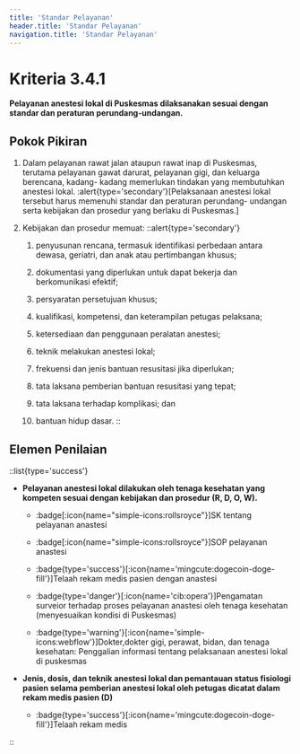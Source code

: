 ```yaml
---
title: 'Standar Pelayanan'
header.title: 'Standar Pelayanan'
navigation.title: 'Standar Pelayanan'
---
```


# Kriteria 3.4.1 
**Pelayanan anestesi lokal di Puskesmas dilaksanakan sesuai dengan standar dan peraturan perundang-undangan.**

## Pokok Pikiran 

1. Dalam pelayanan rawat jalan ataupun rawat inap di Puskesmas, terutama pelayanan gawat darurat, pelayanan gigi, dan keluarga berencana, kadang- kadang memerlukan tindakan yang membutuhkan anestesi lokal. 
    :alert{type='secondary'}[Pelaksanaan anestesi lokal tersebut harus memenuhi standar dan peraturan perundang- undangan serta kebijakan dan prosedur  yang  berlaku di Puskesmas.] 

2. Kebijakan dan prosedur memuat: 
  ::alert{type='secondary'}
    1. penyusunan rencana, termasuk identifikasi perbedaan antara dewasa, geriatri, dan anak atau pertimbangan khusus; 

    2. dokumentasi yang diperlukan untuk  dapat bekerja dan berkomunikasi efektif; 

    3. persyaratan persetujuan khusus; 

    4. kualifikasi, kompetensi, dan keterampilan petugas pelaksana; 

    5. ketersediaan dan penggunaan peralatan anestesi; 

    6. teknik melakukan anestesi lokal; 

    7. frekuensi dan jenis bantuan 	resusitasi jika diperlukan; 

    8. tata  laksana pemberian bantuan resusitasi yang tepat; 

    9. tata laksana terhadap komplikasi; dan 

    10. bantuan hidup dasar. 
  :: 

## Elemen Penilaian 
::list{type='success'}
- **Pelayanan anestesi lokal dilakukan oleh tenaga kesehatan yang kompeten sesuai dengan kebijakan dan prosedur (R, D, O, W).**

    - :badge[:icon{name="simple-icons:rollsroyce"}]SK tentang pelayanan anastesi 

    - :badge[:icon{name="simple-icons:rollsroyce"}]SOP pelayanan anastesi 
    - :badge{type='success'}[:icon{name='mingcute:dogecoin-doge-fill'}]Telaah rekam medis pasien dengan anastesi 
    - :badge{type='danger'}[:icon{name='cib:opera'}]Pengamatan surveior terhadap proses pelayanan anastesi oleh tenaga kesehatan (menyesuaikan kondisi di Puskesmas) 
    - :badge{type='warning'}[:icon{name='simple-icons:webflow'}]Dokter,dokter gigi, perawat, bidan, dan tenaga kesehatan: Penggalian informasi tentang pelaksanaan anestesi lokal di puskesmas 

- **Jenis, dosis, dan teknik anestesi lokal dan pemantauan status fisiologi pasien selama pemberian anestesi lokal oleh petugas dicatat dalam rekam medis pasien (D)**  

    - :badge{type='success'}[:icon{name='mingcute:dogecoin-doge-fill'}]Telaah rekam medis

::